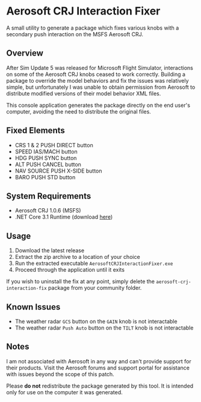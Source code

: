 # Aerosoft CRJ Interaction Fixer
A small utility to generate a package which fixes various knobs with a secondary push interaction on the MSFS Aerosoft CRJ.

Overview
--------
After Sim Update 5 was released for Microsoft Flight Simulator, interactions on some of the Aerosoft CRJ knobs ceased to work correctly. Building a package to override the model behaviors and fix the issues was relatively simple, but unfortunately I was unable to obtain permission from Aerosoft to distribute modified versions of their model behavior XML files.

This console application generates the package directly on the end user's computer, avoiding the need to distribute the original files.

Fixed Elements
--------------
- CRS 1 & 2 PUSH DIRECT button
- SPEED IAS/MACH button
- HDG PUSH SYNC button
- ALT PUSH CANCEL button
- NAV SOURCE PUSH X-SIDE button
- BARO PUSH STD button

System Requirements
-------------------
- Aerosoft CRJ 1.0.6 (MSFS)
- .NET Core 3.1 Runtime (download [here](https://dotnet.microsoft.com/download))

Usage
-----
1. Download the latest release
2. Extract the zip archive to a location of your choice
3. Run the extracted executable `AerosoftCRJInteractionFixer.exe`
4. Proceed through the application until it exits

If you wish to uninstall the fix at any point, simply delete the `aerosoft-crj-interaction-fix` package from your community folder.

Known Issues
------------
- The weather radar `GCS` button on the `GAIN` knob is not interactable
- The weather radar `Push Auto` button on the `TILT` knob is not interactable

Notes
-----
I am not associated with Aerosoft in any way and can't provide support for their products. Visit the Aerosoft forums and support portal for assistance with issues beyond the scope of this patch.

Please **do not** redistribute the package generated by this tool. It is intended only for use on the computer it was generated.
